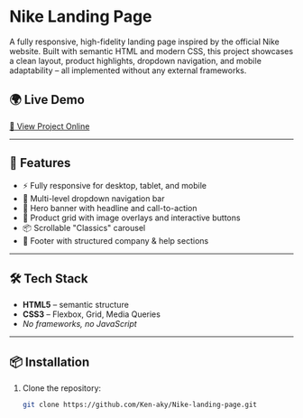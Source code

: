 # Nike Landing Page

A fully responsive, high-fidelity landing page inspired by the official Nike website. Built with semantic HTML and modern CSS, this project showcases a clean layout, product highlights, dropdown navigation, and mobile adaptability – all implemented without any external frameworks.

## 🌍 Live Demo

[🔗 View Project Online](https://ken-aky.github.io/Nike-landing-page/)  


---

## 🚀 Features

- ⚡ Fully responsive for desktop, tablet, and mobile
- 🧭 Multi-level dropdown navigation bar
- 🎯 Hero banner with headline and call-to-action
- 👟 Product grid with image overlays and interactive buttons
- 📦 Scrollable "Classics" carousel
- 🦶 Footer with structured company & help sections

---

## 🛠️ Tech Stack

- **HTML5** – semantic structure
- **CSS3** – Flexbox, Grid, Media Queries
- *No frameworks, no JavaScript*

---

## 📦 Installation

1. Clone the repository:
   ```bash
   git clone https://github.com/Ken-aky/Nike-landing-page.git
